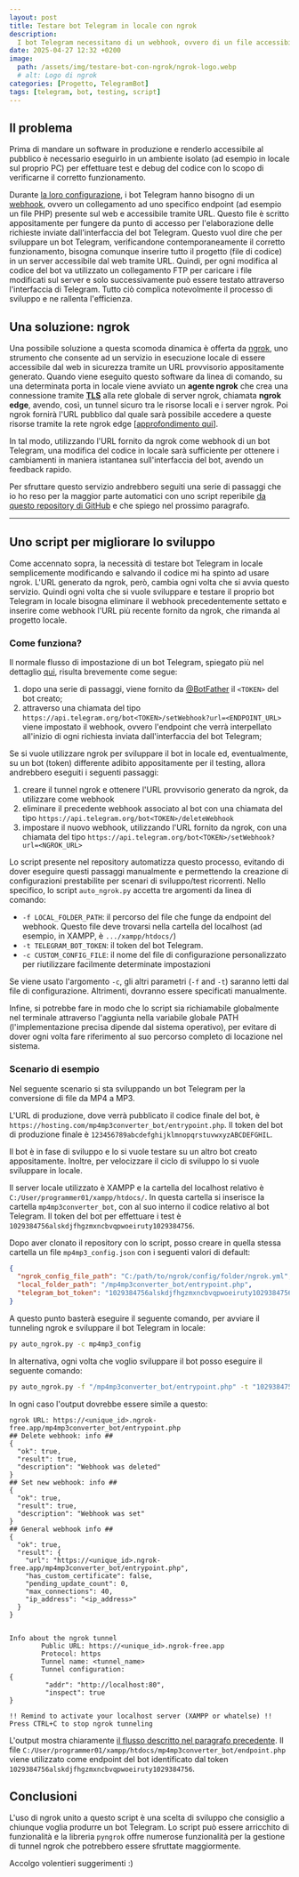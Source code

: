 ```yaml
---
layout: post
title: Testare bot Telegram in locale con ngrok
description:
  I bot Telegram necessitano di un webhook, ovvero di un file accessibile tramite URL, per eseguire il loro codice. Per sviluppare un bot Telegram, quindi, è necessario caricare ogni modifica sul server che ospita il codice, e questo può rallentare di molto il ciclo di sviluppo. In questo articolo mostro come sviluppare bot Telegram in locale utilizzando ngrok con l'ausilio di un semplice script Python sviluppato da me per automatizzare diverse operazioni.
date: 2025-04-27 12:32 +0200
image:
  path: /assets/img/testare-bot-con-ngrok/ngrok-logo.webp
  # alt: Logo di ngrok
categories: [Progetto, TelegramBot]
tags: [telegram, bot, testing, script]
---
```



## Il problema
Prima di mandare un software in produzione e renderlo accessibile al pubblico è necessario eseguirlo in un ambiente isolato (ad esempio in locale sul proprio PC) per effettuare test e debug del codice con lo scopo di verificarne il corretto funzionamento.

Durante [la loro configurazione](https://core.telegram.org/bots/tutorial), i bot Telegram hanno bisogno di un [webhook](https://it.wikipedia.org/wiki/Webhook), ovvero un collegamento ad uno specifico endpoint (ad esempio un file PHP) presente sul web e accessibile tramite URL. Questo file è scritto appositamente per fungere da punto di accesso per l'elaborazione delle richieste inviate dall'interfaccia del bot Telegram. Questo vuol dire che per sviluppare un bot Telegram, verificandone contemporaneamente il corretto funzionamento, bisogna comunque inserire tutto il progetto (file di codice) in un server accessibile dal web tramite URL. Quindi, per ogni modifica al codice del bot va utilizzato un collegamento FTP per caricare i file modificati sul server e solo successivamente può essere testato attraverso l'interfaccia di Telegram. Tutto ciò complica  notevolmente il processo di sviluppo e ne rallenta l'efficienza.

## Una soluzione: **ngrok**
Una possibile soluzione a questa scomoda dinamica è offerta da [ngrok](https://ngrok.com/), uno strumento che consente ad un servizio in esecuzione locale di essere accessibile dal web in sicurezza tramite un URL provvisorio appositamente generato. Quando viene eseguito questo software da linea di comando, su una determinata porta in locale viene avviato un **agente ngrok** che crea una connessione tramite [**TLS**](https://it.wikipedia.org/wiki/Transport_Layer_Security) alla rete globale di server ngrok, chiamata **ngrok edge**, avendo, così, un tunnel sicuro tra le risorse locali e i server ngrok. Poi ngrok fornirà l'URL pubblico dal quale sarà possibile accedere a queste risorse tramite la rete ngrok edge [[approfondimento qui](https://ngrok.com/docs/how-ngrok-works/)].

In tal modo, utilizzando l'URL fornito da ngrok come webhook di un bot Telegram, una modifica del codice in locale sarà sufficiente per ottenere i cambiamenti in maniera istantanea sull'interfaccia del bot, avendo un feedback rapido. 

Per sfruttare questo servizio andrebbero seguiti una serie di passaggi che io ho reso per la maggior parte automatici con uno script reperibile [da questo repository di GitHub](https://github.com/giuseppetrivi/ngrok-for-testing-telegram-bot) e che spiego nel prossimo paragrafo.

---
## Uno script per migliorare lo sviluppo
Come accennato sopra, la necessità di testare bot Telegram in locale semplicemente modificando e salvando il codice mi ha spinto ad usare ngrok. L'URL generato da ngrok, però, cambia ogni volta che si avvia questo servizio. Quindi ogni volta che si vuole sviluppare e testare il proprio bot Telegram in locale bisogna eliminare il webhook precedentemente settato e inserire come webhook l'URL più recente fornito da ngrok, che rimanda al progetto locale.

### Come funziona?
Il normale flusso di impostazione di un bot Telegram, spiegato più nel dettaglio [qui](https://core.telegram.org/bots/tutorial), risulta brevemente come segue:
1. dopo una serie di passaggi, viene fornito da [@BotFather](https://telegram.me/BotFather) il `<TOKEN>` del bot creato;
2. attraverso una chiamata del tipo `https://api.telegram.org/bot<TOKEN>/setWebhook?url=<ENDPOINT_URL>` viene impostato il webhook, ovvero l'endpoint che verrà interpellato all'inizio di ogni richiesta inviata dall'interfaccia del bot Telegram;

<a href="https://google.it" name="ngrok-script-flow"></a>
Se si vuole utilizzare ngrok per sviluppare il bot in locale ed, eventualmente, su un bot (token) differente adibito appositamente per il testing, allora andrebbero eseguiti i seguenti passaggi:

1. creare il tunnel ngrok e ottenere l'URL provvisorio generato da ngrok, da utilizzare come webhook
2. eliminare il precedente webhook associato al bot con una chiamata del tipo `https://api.telegram.org/bot<TOKEN>/deleteWebhook`
3. impostare il nuovo webhook, utilizzando l'URL fornito da ngrok, con una chiamata del tipo `https://api.telegram.org/bot<TOKEN>/setWebhook?url=<NGROK_URL>`

Lo script presente nel repository automatizza questo processo, evitando di dover eseguire questi passaggi manualmente e permettendo la creazione di configurazioni prestabilite per scenari di sviluppo/test ricorrenti. Nello specifico, lo script `auto_ngrok.py` accetta tre argomenti da linea di comando:
- `-f LOCAL_FOLDER_PATH`: il percorso del file che funge da endpoint del webhook. Questo file deve trovarsi nella cartella del localhost (ad esempio, in XAMPP, è `.../xampp/htdocs/`)
- `-t TELEGRAM_BOT_TOKEN`: il token del bot Telegram.
- `-c CUSTOM_CONFIG_FILE`: il nome del file di configurazione personalizzato per riutilizzare facilmente determinate impostazioni

Se viene usato l'argomento `-c`, gli altri parametri (`-f` and `-t`) saranno letti dal file di configurazione. Altrimenti, dovranno essere specificati manualmente.

Infine, si potrebbe fare in modo che lo script sia richiamabile globalmente nel terminale attraverso l'aggiunta nella variabile globale PATH (l'implementazione precisa dipende dal sistema operativo), per evitare di dover ogni volta fare riferimento al suo percorso completo di locazione nel sistema.

### Scenario di esempio
Nel seguente scenario si sta sviluppando un bot Telegram per la conversione di file da MP4 a MP3.

L'URL di produzione, dove verrà pubblicato il codice finale del bot, è `https://hosting.com/mp4mp3converter_bot/entrypoint.php`. Il token del bot di produzione finale è `123456789abcdefghijklmnopqrstuvwxyzABCDEFGHIL`.

Il bot è in fase di sviluppo e lo si vuole testare su un altro bot creato appositamente. Inoltre, per velocizzare il ciclo di sviluppo lo si vuole sviluppare in locale.

Il server locale utilizzato è XAMPP e la cartella del localhost relativo è `C:/User/programmer01/xampp/htdocs/`. In questa cartella si inserisce la cartella `mp4mp3converter_bot`, con al suo interno il codice relativo al bot Telegram. Il token del bot per effettuare i test è `1029384756alskdjfhgzmxncbvqpwoeiruty1029384756`.

Dopo aver clonato il repository con lo script, posso creare in quella stessa cartella un file `mp4mp3_config.json` con i seguenti valori di default:
```json
{
  "ngrok_config_file_path": "C:/path/to/ngrok/config/folder/ngrok.yml",
  "local_folder_path": "/mp4mp3converter_bot/entrypoint.php",
  "telegram_bot_token": "1029384756alskdjfhgzmxncbvqpwoeiruty1029384756"
}
```

A questo punto basterà eseguire il seguente comando, per avviare il tunneling ngrok e sviluppare il bot Telegram in locale:
```bash
py auto_ngrok.py -c mp4mp3_config
```

In alternativa, ogni volta che voglio sviluppare il bot posso eseguire il seguente comando:
```bash
py auto_ngrok.py -f "/mp4mp3converter_bot/entrypoint.php" -t "1029384756alskdjfhgzmxncbvqpwoeiruty1029384756"
```


In ogni caso l'output dovrebbe essere simile a questo:
```
ngrok URL: https://<unique_id>.ngrok-free.app/mp4mp3converter_bot/entrypoint.php
## Delete webhook: info ##
{
  "ok": true,
  "result": true,
  "description": "Webhook was deleted"
}
## Set new webhook: info ##
{
  "ok": true,
  "result": true,
  "description": "Webhook was set"
}
## General webhook info ##
{
  "ok": true,
  "result": {
    "url": "https://<unique_id>.ngrok-free.app/mp4mp3converter_bot/entrypoint.php",
    "has_custom_certificate": false,
    "pending_update_count": 0,
    "max_connections": 40,
    "ip_address": "<ip_address>"
  }
}


Info about the ngrok tunnel
        Public URL: https://<unique_id>.ngrok-free.app
        Protocol: https
        Tunnel name: <tunnel_name>
        Tunnel configuration:
{
         "addr": "http://localhost:80",
         "inspect": true
}

!! Remind to activate your localhost server (XAMPP or whatelse) !!
Press CTRL+C to stop ngrok tunneling
```

L'output mostra chiaramente [il flusso descritto nel paragrafo precedente](#ngrok-script-flow). Il file `C:/User/programmer01/xampp/htdocs/mp4mp3converter_bot/endpoint.php` viene utilizzato come endpoint del bot identificato dal token `1029384756alskdjfhgzmxncbvqpwoeiruty1029384756`.

## Conclusioni
L'uso di ngrok unito a questo script è una scelta di sviluppo che consiglio a chiunque voglia produrre un bot Telegram. Lo script può essere arricchito di funzionalità e la libreria `pyngrok` offre numerose funzionalità per la gestione di tunnel ngrok che potrebbero essere sfruttate maggiormente. 

Accolgo volentieri suggerimenti :)
